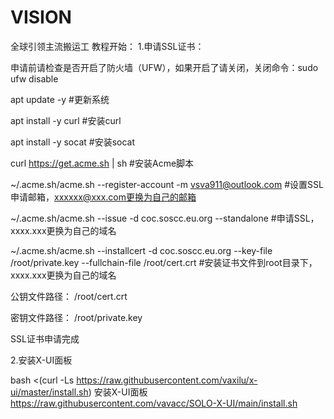 # VISION
全球引领主流搬运工
教程开始：
1.申请SSL证书：

申请前请检查是否开启了防火墙（UFW），如果开启了请关闭，关闭命令：sudo ufw disable

apt update -y    #更新系统

apt install -y curl    #安装curl

apt install -y socat    #安装socat

curl https://get.acme.sh | sh    #安装Acme脚本

~/.acme.sh/acme.sh --register-account -m vsva911@outlook.com    #设置SSL申请邮箱，xxxxxx@xxx.com更换为自己的邮箱

~/.acme.sh/acme.sh --issue -d coc.soscc.eu.org --standalone    #申请SSL，xxxx.xxx更换为自己的域名

~/.acme.sh/acme.sh --installcert -d coc.soscc.eu.org  --key-file /root/private.key --fullchain-file /root/cert.crt    #安装证书文件到root目录下，xxxx.xxx更换为自己的域名

公钥文件路径：        /root/cert.crt

密钥文件路径：        /root/private.key

SSL证书申请完成

2.安装X-UI面板

bash <(curl -Ls https://raw.githubusercontent.com/vaxilu/x-ui/master/install.sh)
安装X-UI面板
https://raw.githubusercontent.com/vavacc/SOLO-X-UI/main/install.sh
